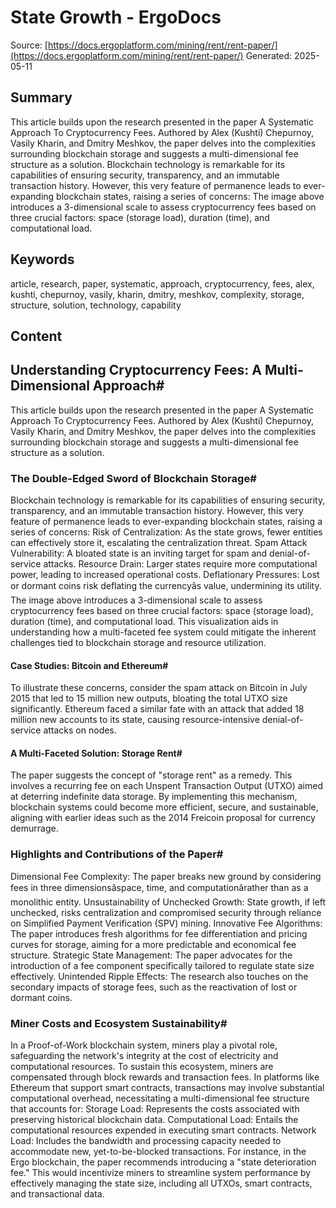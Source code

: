 # State Growth - ErgoDocs
Source: [https://docs.ergoplatform.com/mining/rent/rent-paper/](https://docs.ergoplatform.com/mining/rent/rent-paper/)
Generated: 2025-05-11

## Summary
This article builds upon the research presented in the paper A Systematic Approach To Cryptocurrency Fees. Authored by Alex (Kushti) Chepurnoy, Vasily Kharin, and Dmitry Meshkov, the paper delves into the complexities surrounding blockchain storage and suggests a multi-dimensional fee structure as a solution. Blockchain technology is remarkable for its capabilities of ensuring security, transparency, and an immutable transaction history. However, this very feature of permanence leads to ever-expanding blockchain states, raising a series of concerns: The image above introduces a 3-dimensional scale to assess cryptocurrency fees based on three crucial factors: space (storage load), duration (time), and computational load.

## Keywords
article, research, paper, systematic, approach, cryptocurrency, fees, alex, kushti, chepurnoy, vasily, kharin, dmitry, meshkov, complexity, storage, structure, solution, technology, capability

## Content
## Understanding Cryptocurrency Fees: A Multi-Dimensional Approach#
This article builds upon the research presented in the paper A Systematic Approach To Cryptocurrency Fees. Authored by Alex (Kushti) Chepurnoy, Vasily Kharin, and Dmitry Meshkov, the paper delves into the complexities surrounding blockchain storage and suggests a multi-dimensional fee structure as a solution.

### The Double-Edged Sword of Blockchain Storage#
Blockchain technology is remarkable for its capabilities of ensuring security, transparency, and an immutable transaction history. However, this very feature of permanence leads to ever-expanding blockchain states, raising a series of concerns:
Risk of Centralization: As the state grows, fewer entities can effectively store it, escalating the centralization threat.
Spam Attack Vulnerability: A bloated state is an inviting target for spam and denial-of-service attacks.
Resource Drain: Larger states require more computational power, leading to increased operational costs.
Deflationary Pressures: Lost or dormant coins risk deflating the currencyâs value, undermining its utility.
The image above introduces a 3-dimensional scale to assess cryptocurrency fees based on three crucial factors: space (storage load), duration (time), and computational load. This visualization aids in understanding how a multi-faceted fee system could mitigate the inherent challenges tied to blockchain storage and resource utilization.

#### Case Studies: Bitcoin and Ethereum#
To illustrate these concerns, consider the spam attack on Bitcoin in July 2015 that led to 15 million new outputs, bloating the total UTXO size significantly. Ethereum faced a similar fate with an attack that added 18 million new accounts to its state, causing resource-intensive denial-of-service attacks on nodes.

#### A Multi-Faceted Solution: Storage Rent#
The paper suggests the concept of "storage rent" as a remedy. This involves a recurring fee on each Unspent Transaction Output (UTXO) aimed at deterring indefinite data storage. By implementing this mechanism, blockchain systems could become more efficient, secure, and sustainable, aligning with earlier ideas such as the 2014 Freicoin proposal for currency demurrage.

### Highlights and Contributions of the Paper#
Dimensional Fee Complexity: The paper breaks new ground by considering fees in three dimensionsâspace, time, and computationârather than as a monolithic entity.
Unsustainability of Unchecked Growth: State growth, if left unchecked, risks centralization and compromised security through reliance on Simplified Payment Verification (SPV) mining.
Innovative Fee Algorithms: The paper introduces fresh algorithms for fee differentiation and pricing curves for storage, aiming for a more predictable and economical fee structure.
Strategic State Management: The paper advocates for the introduction of a fee component specifically tailored to regulate state size effectively.
Unintended Ripple Effects: The research also touches on the secondary impacts of storage fees, such as the reactivation of lost or dormant coins.

### Miner Costs and Ecosystem Sustainability#
In a Proof-of-Work blockchain system, miners play a pivotal role, safeguarding the network's integrity at the cost of electricity and computational resources. To sustain this ecosystem, miners are compensated through block rewards and transaction fees.
In platforms like Ethereum that support smart contracts, transactions may involve substantial computational overhead, necessitating a multi-dimensional fee structure that accounts for:
Storage Load: Represents the costs associated with preserving historical blockchain data.
Computational Load: Entails the computational resources expended in executing smart contracts.
Network Load: Includes the bandwidth and processing capacity needed to accommodate new, yet-to-be-blocked transactions.
For instance, in the Ergo blockchain, the paper recommends introducing a "state deterioration fee." This would incentivize miners to streamline system performance by effectively managing the state size, including all UTXOs, smart contracts, and transactional data.
